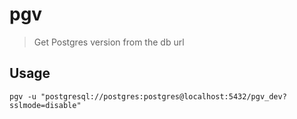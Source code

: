 # pgv

> Get Postgres version from the db url

## Usage

```shell
pgv -u "postgresql://postgres:postgres@localhost:5432/pgv_dev?sslmode=disable"
```
